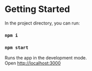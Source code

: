 # Getting Started 

In the project directory, you can run:
### `npm i`
### `npm start`

Runs the app in the development mode.\
Open [http://localhost:3000](http://localhost:3000) 
